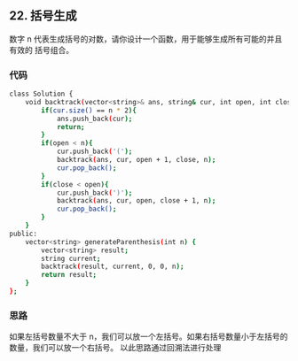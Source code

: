 ## 22. 括号生成
数字 n 代表生成括号的对数，请你设计一个函数，用于能够生成所有可能的并且 有效的 括号组合。
### 代码
```bash
class Solution {
    void backtrack(vector<string>& ans, string& cur, int open, int close, int n){
        if(cur.size() == n * 2){
            ans.push_back(cur);
            return;
        }
        if(open < n){
            cur.push_back('(');
            backtrack(ans, cur, open + 1, close, n);
            cur.pop_back();
        }
        if(close < open){
            cur.push_back(')');
            backtrack(ans, cur, open, close + 1, n);
            cur.pop_back();
        }
    }
public:
    vector<string> generateParenthesis(int n) {
        vector<string> result;
        string current;
        backtrack(result, current, 0, 0, n);
        return result;
    }
};
```

### 思路
如果左括号数量不大于 n，我们可以放一个左括号。如果右括号数量小于左括号的数量，我们可以放一个右括号。
以此思路通过回溯法进行处理
